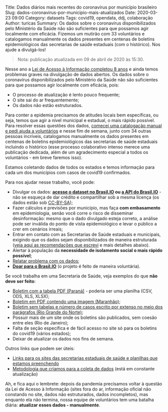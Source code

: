 Title: Dados diários mais recentes do coronavírus por município brasileiro
Slug: dados-coronavirus-por-municipio-mais-atualizados
Date: 2020-03-23 09:00
Category: datasets
Tags: covid19, opendata, ddj, colaboração
Author: turicas
Summary: Os dados sobre o coronavírus disponibilizados pelo Ministério da Saúde não são suficientes para que possamos agir localmente com eficácia. Fizemos um mutirão com 33 voluntários e catalogamos manualmente os dados presentes em centenas de boletins epidemiológicos das secretarias de saúde estaduais (com o histórico). Nos ajude a divulgá-los!

> Nota: publicação atualizada em 09 de abril de 2020 às 15:30.

Nesse ano a [Lei de Acesso à Informação completou 8
anos](https://artigo19.org/wp-content/blogs.dir/24/files/2017/05/Os-5-anos-da-Lei-de-Acesso-%c3%a0-Informa%c3%a7%c3%a3o-%e2%80%93-uma-an%c3%a1lise-de-casos-de-transpar%c3%aancia.pdf)
e ainda temos problemas graves na divulgação de dados abertos. Os dados sobre o
coronavírus disponibilizados pelo Ministério da Saúde não são suficientes para
que possamos agir localmente com eficácia, pois:

- O processo de atualização é lento pouco frequente;
- O site sai do ar frequentemente;
- Os dados não estão estruturados.

Para conter a epidemia precisamos de atitudes locais bem específicas, ou seja,
temos que agir a nível municipal e estadual, o mais rápido possível. Para
resolver essas questões dos dados, [comecei uma catalogação manual e pedi ajuda
a voluntários](https://twitter.com/turicas/status/1241068121202536448) e nesse
fim de semana, junto com 34 outras pessoas incríveis, catalogamos manualmente
os dados presentes em centenas de boletins epidemiológicos das secretarias de
saúde estaduais incluindo o histórico (esse processo colaborativo intenso
merece uma publicação dedicada, além de um agradecimento especial a todos os
voluntários - em breve faremos isso).

Estamos coletando dados de todos os estados e temos informação para cada um dos
municípios com casos de covid19 confirmados.

Para nos ajudar nesse trabalho, você pode:

- Divulgar os dados: **[acesse o dataset no
  Brasil.IO](https://brasil.io/dataset/covid19) ou [a API do
  Brasil.IO](https://brasil.io/api/dataset/covid19)** - não se esqueça de dar
  crédito e compartilhar sob a mesma licença (os dados estão sob
  [CC-BY-SA](https://creativecommons.org/licenses/by-sa/4.0/legalcode));
- Fazer cálculos e previsões por município, mas faça **com embasamento** em
  epidemiologia, senão você corre o risco de disseminar desinformação: mesmo
  que o dado divulgado esteja correto, a análise pode ser inválida do ponto de
  vista epidemiológico e levar o público a crer em cenários irreais;
- Entrar em contato com as Secretarias de Saúde estaduais e municipais,
  exigindo que os dados sejam disponibilizados de maneira estruturada ([veja
  aqui as recomendações que
  escrevi](https://github.com/turicas/covid19-br/blob/master/recomendacoes.md)
  e mais detalhes abaixo).
- Alertar à população da **necessidade de isolamento social o mais rápido
  possível**;
- [Relatar problema com os dados](https://brasil.io/contato);
- [**Doar para o Brasil.IO**](https://brasil.io/doe) (o projeto é feito de
  maneira voluntária).

Se você trabalha em uma Secretaria de Saúde, veja exemplos do que **não deve
ser feito**:

- [Boletim com a tabela PDF
  (Paraná)](http://www.saude.pr.gov.br/arquivos/File/CORONA_22032020.pdf) -
  poderia ser uma planilha (CSV, ODS, XLS, XLSX);
- [Boletim em PDF contendo uma imagem
  (Maranhão)](http://www.saude.ma.gov.br/downloads/notascovid/nota10.pdf);
- [Boletim sem tabelas e número de casos escrito por extenso no meio dos
  parágrafos (Rio Grande do Norte)](http://www.adcon.rn.gov.br/ACERVO/sesap/DOC/DOC000000000227515.PDF);
- Possuir mais de um site onde os boletins são publicados, sem coesão entre
  eles (Rio de Janeiro);
- Falta de seção específica e de fácil acesso no site só para os boletins do
  covid19 (vários estados);
- Deixar de atualizar os dados nos fins de semana.

Outros links que podem ser úteis:

- [Links para os sites das secretarias estaduais de saúde e planilhas que
  estamos
  preenchendo](https://drive.google.com/open?id=1S77CvorwQripFZjlWTOZeBhK42rh3u57aRL1XZGhSdI)
- [Metodologia que criamos para a coleta de
  dados](https://drive.google.com/open?id=1escumcbjS8inzAKvuXOQocMcQ8ZCqbyHU5X5hFrPpn4)
  (está em constante atualização)

Ah, e fica aqui o lembrete: depois da pandemia precisamos voltar à questão da
Lei de Acesso à Informação (sites fora do ar, informação oficial não constando
no site, dados não estruturados, dados incompletos), mas enquanto ela não
termina, nossa equipe de voluntários tem uma batalha diária: **atualizar esses
dados - manualmente**.
